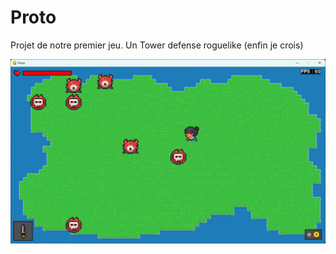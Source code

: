# Proto

Projet de notre premier jeu. Un Tower defense roguelike (enfin je crois)

![Screenshot](doc/in_development.png)
